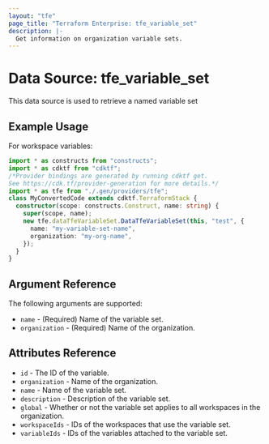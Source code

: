 ```yaml
---
layout: "tfe"
page_title: "Terraform Enterprise: tfe_variable_set"
description: |-
  Get information on organization variable sets.
---
```


# Data Source: tfe_variable_set

This data source is used to retrieve a named variable set

## Example Usage

For workspace variables:

```typescript
import * as constructs from "constructs";
import * as cdktf from "cdktf";
/*Provider bindings are generated by running cdktf get.
See https://cdk.tf/provider-generation for more details.*/
import * as tfe from "./.gen/providers/tfe";
class MyConvertedCode extends cdktf.TerraformStack {
  constructor(scope: constructs.Construct, name: string) {
    super(scope, name);
    new tfe.dataTfeVariableSet.DataTfeVariableSet(this, "test", {
      name: "my-variable-set-name",
      organization: "my-org-name",
    });
  }
}

```

## Argument Reference

The following arguments are supported:

* `name` - (Required) Name of the variable set.
* `organization` - (Required) Name of the organization.

## Attributes Reference

* `id` - The ID of the variable.
* `organization` - Name of the organization.
* `name` - Name of the variable set.
* `description` - Description of the variable set.
* `global` - Whether or not the variable set applies to all workspaces in the organization.
* `workspaceIds` - IDs of the workspaces that use the variable set.
* `variableIds` - IDs of the variables attached to the variable set.

<!-- cache-key: cdktf-0.17.0-pre.15 input-d19707264366858a1d24d44e993aa1bb8dc96f8eae127bcd58f0769f48077a4f -->